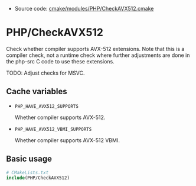 <!-- This is auto-generated file. -->
* Source code: [cmake/modules/PHP/CheckAVX512.cmake](https://github.com/petk/php-build-system/blob/master/cmake/cmake/modules/PHP/CheckAVX512.cmake)

# PHP/CheckAVX512

Check whether compiler supports AVX-512 extensions. Note that this is a compiler
check, not a runtime check where further adjustments are done in the php-src C
code to use these extensions.

TODO: Adjust checks for MSVC.

## Cache variables

* `PHP_HAVE_AVX512_SUPPORTS`

  Whether compiler supports AVX-512.

* `PHP_HAVE_AVX512_VBMI_SUPPORTS`

  Whether compiler supports AVX-512 VBMI.

## Basic usage

```cmake
# CMakeLists.txt
include(PHP/CheckAVX512)
```
